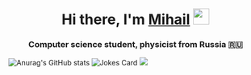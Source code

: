 <h1 align="center">Hi there, I'm <a href="https://t.me/Hhda122" target="_blank">Mihail</a> 
<img src="https://github.com/blackcater/blackcater/raw/main/images/Hi.gif" height="32"/></h1>
<h3 align="center">Computer science student, physicist from Russia 🇷🇺</h3>

![Anurag's GitHub stats](https://github-readme-stats.vercel.app/api?username=Alienmisha)
<img src="https://readme-jokes.vercel.app/api" alt="Jokes Card" />
![](https://github-profile-summary-cards.vercel.app/api/cards/profile-details?username=Alienmisha&theme=solarized_dark)
